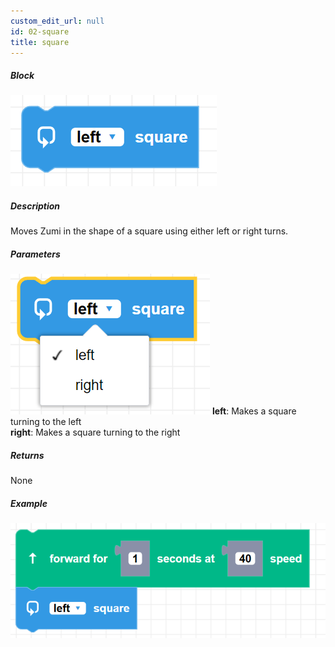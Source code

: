 ```yaml
---
custom_edit_url: null
id: 02-square
title: square
---
```


##### Block

![square image](square.png)

##### Description

Moves Zumi in the shape of a square using either left or right turns.

##### Parameters

![square parameters](square_params.png)
**left**: Makes a square turning to the left <br /> 
**right**: Makes a square turning to the right <br /> 

##### Returns

None

##### Example

![square example](square_example.png)
